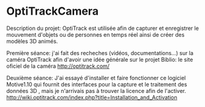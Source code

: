 # OptiTrackCamera

Description du projet: OptiTrack est utilisée afin de capturer et enregistrer le mouvement d'objets ou de personnes en temps réel ainsi de                        créer des modèles 3D animés.

Première séance: j'ai fait des recheches (vidéos, documentations...) sur la caméra OptiTrack afin d'avoir une idée générale sur le projet
                 Biblio: le site oficiel de la caméra http://optitrack.com/
                 
                 
Deuxième séance: J'ai essayé d'installer et faire fonctionner ce logiciel Motive1.10 qui fournit des interfaces pour la capture et le                      traitement des données 3D , mais je n'arrivais pas à trouver la licence afin de l'activer. 
                 http://wiki.optitrack.com/index.php?title=Installation_and_Activation
                 
                 
                 
